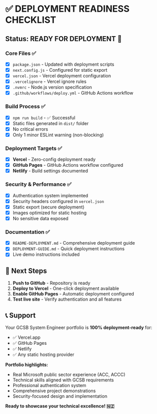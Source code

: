 # ✅ DEPLOYMENT READINESS CHECKLIST

## Status: READY FOR DEPLOYMENT 🚀

### Core Files ✅
- [x] `package.json` - Updated with deployment scripts
- [x] `next.config.js` - Configured for static export
- [x] `vercel.json` - Vercel deployment configuration
- [x] `.vercelignore` - Vercel ignore rules
- [x] `.nvmrc` - Node.js version specification
- [x] `.github/workflows/deploy.yml` - GitHub Actions workflow

### Build Process ✅
- [x] `npm run build` - ✅ Successful
- [x] Static files generated in `dist/` folder
- [x] No critical errors
- [x] Only 1 minor ESLint warning (non-blocking)

### Deployment Targets ✅
- [x] **Vercel** - Zero-config deployment ready
- [x] **GitHub Pages** - GitHub Actions workflow configured
- [x] **Netlify** - Build settings documented

### Security & Performance ✅
- [x] Authentication system implemented
- [x] Security headers configured in `vercel.json`
- [x] Static export (secure deployment)
- [x] Images optimized for static hosting
- [x] No sensitive data exposed

### Documentation ✅
- [x] `README-DEPLOYMENT.md` - Comprehensive deployment guide
- [x] `DEPLOYMENT-GUIDE.md` - Quick deployment instructions
- [x] Live demo instructions included

## 🚀 Next Steps

1. **Push to GitHub** - Repository is ready
2. **Deploy to Vercel** - One-click deployment available
3. **Enable GitHub Pages** - Automatic deployment configured
4. **Test live site** - Verify authentication and all features

## 📞 Support

Your GCSB System Engineer portfolio is **100% deployment-ready** for:
- ✅ Vercel.app
- ✅ GitHub Pages  
- ✅ Netlify
- ✅ Any static hosting provider

**Portfolio highlights:**
- Real Microsoft public sector experience (ACC, ACCC)
- Technical skills aligned with GCSB requirements
- Professional authentication system
- Comprehensive project demonstrations
- Security-focused design and implementation

**Ready to showcase your technical excellence! 🇳🇿**
